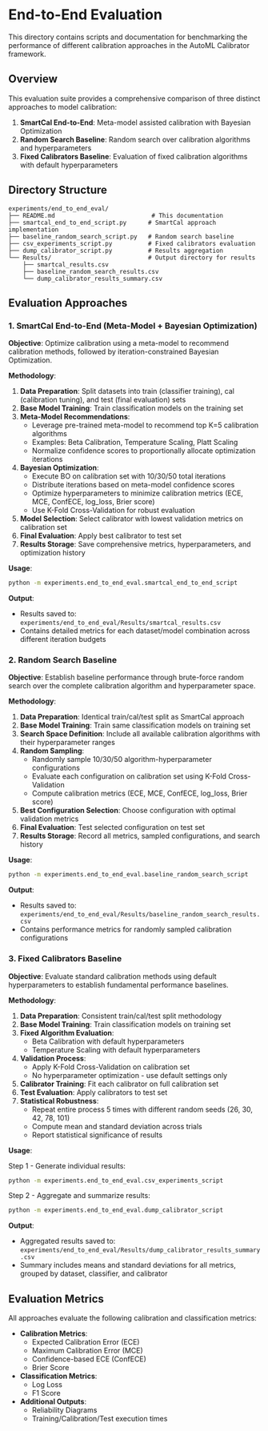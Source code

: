 # End-to-End Evaluation

This directory contains scripts and documentation for benchmarking the performance of different calibration approaches in the AutoML Calibrator framework.

## Overview

This evaluation suite provides a comprehensive comparison of three distinct approaches to model calibration:

1. **SmartCal End-to-End**: Meta-model assisted calibration with Bayesian Optimization
2. **Random Search Baseline**: Random search over calibration algorithms and hyperparameters  
3. **Fixed Calibrators Baseline**: Evaluation of fixed calibration algorithms with default hyperparameters

## Directory Structure

```
experiments/end_to_end_eval/
├── README.md                           # This documentation
├── smartcal_end_to_end_script.py      # SmartCal approach implementation
├── baseline_random_search_script.py   # Random search baseline
├── csv_experiments_script.py          # Fixed calibrators evaluation
├── dump_calibrator_script.py          # Results aggregation
└── Results/                           # Output directory for results
    ├── smartcal_results.csv
    ├── baseline_random_search_results.csv
    └── dump_calibrator_results_summary.csv
```

## Evaluation Approaches

### 1. SmartCal End-to-End (Meta-Model + Bayesian Optimization)

**Objective**: Optimize calibration using a meta-model to recommend calibration methods, followed by iteration-constrained Bayesian Optimization.

**Methodology**:
1. **Data Preparation**: Split datasets into train (classifier training), cal (calibration tuning), and test (final evaluation) sets
2. **Base Model Training**: Train classification models on the training set
3. **Meta-Model Recommendations**: 
   - Leverage pre-trained meta-model to recommend top K=5 calibration algorithms
   - Examples: Beta Calibration, Temperature Scaling, Platt Scaling
   - Normalize confidence scores to proportionally allocate optimization iterations
4. **Bayesian Optimization**:
   - Execute BO on calibration set with 10/30/50 total iterations
   - Distribute iterations based on meta-model confidence scores
   - Optimize hyperparameters to minimize calibration metrics (ECE, MCE, ConfECE, log_loss, Brier score)
   - Use K-Fold Cross-Validation for robust evaluation
5. **Model Selection**: Select calibrator with lowest validation metrics on calibration set
6. **Final Evaluation**: Apply best calibrator to test set
7. **Results Storage**: Save comprehensive metrics, hyperparameters, and optimization history

**Usage**:
```bash
python -m experiments.end_to_end_eval.smartcal_end_to_end_script
```

**Output**:
- Results saved to: `experiments/end_to_end_eval/Results/smartcal_results.csv`
- Contains detailed metrics for each dataset/model combination across different iteration budgets

### 2. Random Search Baseline

**Objective**: Establish baseline performance through brute-force random search over the complete calibration algorithm and hyperparameter space.

**Methodology**:
1. **Data Preparation**: Identical train/cal/test split as SmartCal approach
2. **Base Model Training**: Train same classification models on training set
3. **Search Space Definition**: Include all available calibration algorithms with their hyperparameter ranges
4. **Random Sampling**:
   - Randomly sample 10/30/50 algorithm-hyperparameter configurations
   - Evaluate each configuration on calibration set using K-Fold Cross-Validation
   - Compute calibration metrics (ECE, MCE, ConfECE, log_loss, Brier score)
5. **Best Configuration Selection**: Choose configuration with optimal validation metrics
6. **Final Evaluation**: Test selected configuration on test set
7. **Results Storage**: Record all metrics, sampled configurations, and search history

**Usage**:
```bash
python -m experiments.end_to_end_eval.baseline_random_search_script
```

**Output**:
- Results saved to: `experiments/end_to_end_eval/Results/baseline_random_search_results.csv`
- Contains performance metrics for randomly sampled calibration configurations

### 3. Fixed Calibrators Baseline

**Objective**: Evaluate standard calibration methods using default hyperparameters to establish fundamental performance baselines.

**Methodology**:
1. **Data Preparation**: Consistent train/cal/test split methodology
2. **Base Model Training**: Train classification models on training set
3. **Fixed Algorithm Evaluation**:
   - Beta Calibration with default hyperparameters
   - Temperature Scaling with default hyperparameters
4. **Validation Process**:
   - Apply K-Fold Cross-Validation on calibration set
   - No hyperparameter optimization - use default settings only
5. **Calibrator Training**: Fit each calibrator on full calibration set
6. **Test Evaluation**: Apply calibrators to test set
7. **Statistical Robustness**:
   - Repeat entire process 5 times with different random seeds (26, 30, 42, 78, 101)
   - Compute mean and standard deviation across trials
   - Report statistical significance of results

**Usage**:

Step 1 - Generate individual results:
```bash
python -m experiments.end_to_end_eval.csv_experiments_script
```

Step 2 - Aggregate and summarize results:
```bash
python -m experiments.end_to_end_eval.dump_calibrator_script
```

**Output**:
- Aggregated results saved to: `experiments/end_to_end_eval/Results/dump_calibrator_results_summary.csv`
- Summary includes means and standard deviations for all metrics, grouped by dataset, classifier, and calibrator

## Evaluation Metrics

All approaches evaluate the following calibration and classification metrics:

- **Calibration Metrics**:
  - Expected Calibration Error (ECE)
  - Maximum Calibration Error (MCE) 
  - Confidence-based ECE (ConfECE)
  - Brier Score
- **Classification Metrics**:
  - Log Loss
  - F1 Score
- **Additional Outputs**:
  - Reliability Diagrams
  - Training/Calibration/Test execution times